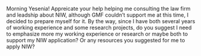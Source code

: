 Morning Yesenia! Appreicate your help helping me consulting the law firm and leadship about NIW, although GMF couldn’t support me at this time, I decided to prepare myself for it. By the way, since I have both several years of working experience and some research projects, do you suggest I need to emphasize more my working experience or research or maybe both to support my NIW application? Or any resources you suggested for me to apply NIW? 


